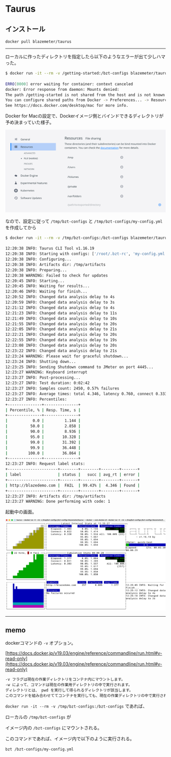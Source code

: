 # Taurus

## インストール

```
docker pull blazemeter/taurus
```

---

ローカルに作ったディレクトリを指定したら以下のようなエラーが出て少しハマった。

```bash
$ docker run -it --rm -v /getting-started:/bzt-configs blazemeter/taurus quick_test.yml  

ERRO[0000] error waiting for container: context canceled 
docker: Error response from daemon: Mounts denied: 
The path /getting-started is not shared from the host and is not known to Docker.
You can configure shared paths from Docker -> Preferences... -> Resources -> File Sharing.
See https://docs.docker.com/desktop/mac for more info.
```

Docker for Macの設定で、Dockerイメージ側とバインドできるディレクトリが予め決まっていた様子。

![Settings_-_Docker_Desktop.png](images/Settings_-_Docker_Desktop.png)

なので、設定に従って `/tmp/bzt-configs`  と `/tmp/bzt-configs/my-config.yml` を作成してから

```bash
$ docker run -it --rm -v /tmp/bzt-configs:/bzt-configs blazemeter/taurus my-config.yml

12:20:38 INFO: Taurus CLI Tool v1.16.19
12:20:38 INFO: Starting with configs: ['/root/.bzt-rc', 'my-config.yml']
12:20:38 INFO: Configuring...
12:20:38 INFO: Artifacts dir: /tmp/artifacts
12:20:38 INFO: Preparing...
12:20:38 WARNING: Failed to check for updates
12:20:45 INFO: Starting...
12:20:45 INFO: Waiting for results...
12:20:46 INFO: Waiting for finish...
12:20:52 INFO: Changed data analysis delay to 4s
12:20:59 INFO: Changed data analysis delay to 3s
12:21:12 INFO: Changed data analysis delay to 4s
12:21:23 INFO: Changed data analysis delay to 11s
12:21:49 INFO: Changed data analysis delay to 10s
12:21:55 INFO: Changed data analysis delay to 20s
12:22:05 INFO: Changed data analysis delay to 21s
12:22:21 INFO: Changed data analysis delay to 20s
12:22:55 INFO: Changed data analysis delay to 19s
12:23:08 INFO: Changed data analysis delay to 20s
12:23:22 INFO: Changed data analysis delay to 21s
12:23:24 WARNING: Please wait for graceful shutdown...
12:23:24 INFO: Shutting down...
12:23:25 INFO: Sending Shutdown command to JMeter on port 4445...
12:23:27 WARNING: Keyboard interrupt
12:23:27 INFO: Post-processing...
12:23:27 INFO: Test duration: 0:02:42
12:23:27 INFO: Samples count: 2450, 0.57% failures
12:23:27 INFO: Average times: total 4.346, latency 0.760, connect 0.333
12:23:27 INFO: Percentiles:
+---------------+---------------+
| Percentile, % | Resp. Time, s |
+---------------+---------------+
|           0.0 |         1.144 |
|          50.0 |         2.858 |
|          90.0 |         8.936 |
|          95.0 |        10.328 |
|          99.0 |        31.392 |
|          99.9 |        36.448 |
|         100.0 |        36.864 |
+---------------+---------------+
12:23:27 INFO: Request label stats:
+----------------------+--------+--------+--------+-------+
| label                | status |   succ | avg_rt | error |
+----------------------+--------+--------+--------+-------+
| http://blazedemo.com |  FAIL  | 99.43% |  4.346 | Found |
+----------------------+--------+--------+--------+-------+
12:23:27 INFO: Artifacts dir: /tmp/artifacts
12:23:27 WARNING: Done performing with code: 1
```

起動中の画面。

![taurus_—_docker_run_-it_--rm_-v__tmp_bzt-configs__bzt-configs_blazemeter_taurus__—_docker_—_com_docker_cli_◂_docker_run_-it_--rm_-v__tmp_bzt-configs__bzt-configs_blazemeter_taurus_my-config_yml_—_109×33.png](images/taurus__docker_run_-it_--rm_-v__tmp_bzt-configs__bzt-configs_blazemeter_taurus___docker__com_docker_cli__docker_run_-it_--rm_-v__tmp_bzt-configs__bzt-configs_blazemeter_taurus_my-config_yml__10933.png)

---

## memo

dockerコマンドの `-v` オプション。

[https://docs.docker.jp/v19.03/engine/reference/commandline/run.html#v-read-only](https://docs.docker.jp/v19.03/engine/reference/commandline/run.html#v-read-only)

```bash
-v フラグは現在の作業ディレクトリをコンテナ内にマウントします。
-w によって、コマンドは現在の作業用ディレクトリの中で実行されます。
ディレクトリとは、 pwd を実行して得られるディレクトリが該当します。
このコマンドを組み合わせててコンテナを実行しても、現在の作業ディレクトリの中で実行されるのです。
```

`docker run -it --rm -v /tmp/bzt-configs:/bzt-configs`  であれば、

ローカルの `/tmp/bzt-configs` が

 イメージ内の `/bzt-configs` にマウントされる。

このコマンドであれば、イメージ内で以下のように実行される。

`bzt /bzt-configs/my-config.yml`